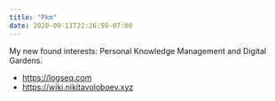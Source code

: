 ```yaml
---
title: "Pkm"
date: 2020-09-11T22:26:59-07:00
---
```

My new found interests: Personal Knowledge Management and Digital Gardens.  
- https://logseq.com
- https://wiki.nikitavoloboev.xyz
